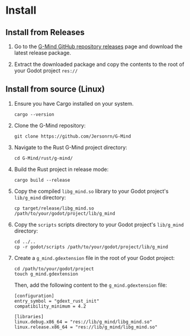 Install
=====

Install from Releases
--------------------

1. Go to the [G-Mind GitHub repository releases](https://github.com/Jersonrn/G-Mind/releases) page and download the latest release package.

2. Extract the downloaded package and copy the contents to the root of your Godot project `res://`


Install from source (Linux)
-------------------

1. Ensure you have Cargo installed on your system. 

    ```console
    cargo --version
    ```

2. Clone the G-Mind repository: 

    ```console
    git clone https://github.com/Jersonrn/G-Mind

    ```


3. Navigate to the Rust G-Mind project directory: 

    ```console
    cd G-Mind/rust/g-mind/
    ```


4. Build the Rust project in release mode:

    ```console
    cargo build --release
    ```


5. Copy the compiled `libg_mind.so` library to your Godot project's `lib/g_mind` directory: 

    ```console
    cp target/release/libg_mind.so /path/to/your/godot/project/lib/g_mind
    ```

6. Copy the `scripts` scripts directory to your Godot project's `lib/g_mind` directory:

    ```console
    cd ../..
    cp -r godot/scripts /path/to/your/godot/project/lib/g_mind
    ```


7. Create a `g_mind.gdextension` file in the root of your Godot project:

    ```console
    cd /path/to/your/godot/project
    touch g_mind.gdextension
    ```
    Then, add the following content to the `g_mind.gdextension` file:
    ```console
    [configuration]
    entry_symbol = "gdext_rust_init"
    compatibility_minimum = 4.2

    [libraries]
    linux.debug.x86_64 = "res://lib/g_mind/libg_mind.so"
    linux.release.x86_64 = "res://lib/g_mind/libg_mind.so"
    ```


<!-- https://github.com/godot-rust/gdext/blob/master/examples/dodge-the-creeps/godot/rust.gdextension -->

